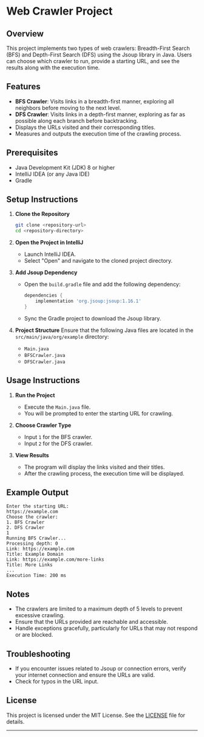 # Web Crawler Project

## Overview
This project implements two types of web crawlers: Breadth-First Search (BFS) and Depth-First Search (DFS) using the Jsoup library in Java. Users can choose which crawler to run, provide a starting URL, and see the results along with the execution time.

## Features
- **BFS Crawler**: Visits links in a breadth-first manner, exploring all neighbors before moving to the next level.
- **DFS Crawler**: Visits links in a depth-first manner, exploring as far as possible along each branch before backtracking.
- Displays the URLs visited and their corresponding titles.
- Measures and outputs the execution time of the crawling process.

## Prerequisites
- Java Development Kit (JDK) 8 or higher
- IntelliJ IDEA (or any Java IDE)
- Gradle

## Setup Instructions

1. **Clone the Repository**
   ```bash
   git clone <repository-url>
   cd <repository-directory>
   ```

2. **Open the Project in IntelliJ**
   - Launch IntelliJ IDEA.
   - Select "Open" and navigate to the cloned project directory.

3. **Add Jsoup Dependency**
   - Open the `build.gradle` file and add the following dependency:
     ```groovy
     dependencies {
         implementation 'org.jsoup:jsoup:1.16.1'
     }
     ```
   - Sync the Gradle project to download the Jsoup library.

4. **Project Structure**
   Ensure that the following Java files are located in the `src/main/java/org/example` directory:
   - `Main.java`
   - `BFSCrawler.java`
   - `DFSCrawler.java`

## Usage Instructions

1. **Run the Project**
   - Execute the `Main.java` file. 
   - You will be prompted to enter the starting URL for crawling.

2. **Choose Crawler Type**
   - Input `1` for the BFS crawler.
   - Input `2` for the DFS crawler.

3. **View Results**
   - The program will display the links visited and their titles.
   - After the crawling process, the execution time will be displayed.

## Example Output
```
Enter the starting URL:
https://example.com
Choose the crawler:
1. BFS Crawler
2. DFS Crawler
1
Running BFS Crawler...
Processing depth: 0
Link: https://example.com
Title: Example Domain
Link: https://example.com/more-links
Title: More Links
...
Execution Time: 200 ms
```

## Notes
- The crawlers are limited to a maximum depth of 5 levels to prevent excessive crawling.
- Ensure that the URLs provided are reachable and accessible.
- Handle exceptions gracefully, particularly for URLs that may not respond or are blocked.

## Troubleshooting
- If you encounter issues related to Jsoup or connection errors, verify your internet connection and ensure the URLs are valid.
- Check for typos in the URL input.

## License
This project is licensed under the MIT License. See the [LICENSE](LICENSE) file for details.

---
